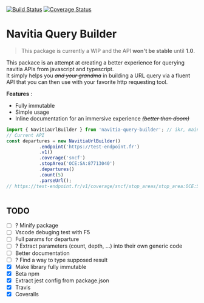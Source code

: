 [![Build Status](https://travis-ci.org/MonsieurMan/navitia-query-builder.svg?branch=master)](https://travis-ci.org/MonsieurMan/navitia-query-builder)
[![Coverage Status](https://coveralls.io/repos/github/MonsieurMan/navitia-query-builder/badge.svg?branch=master)](https://coveralls.io/github/MonsieurMan/navitia-query-builder?branch=master)

# Navitia Query Builder
> This package is currently a WIP and the API **won't be stable** until **1.0**. 

This packace is an attempt at creating a better experience for querying navitia APIs from javascript and typescript.  
It simply helps you ~~*and your grandma*~~ in building a URL query via a fluent API that you can then use with your favorite http requesting tool.

**Features** :
- Fully immutable
- Simple usage
- Inline documentation for an immersive experience ~~*(better than doom)*~~

```typescript
import { NavitiaUrlBuilder } from 'navitia-query-builder'; // ikr, main class name doesn't match package name...
// Current API
const departures = new NavitiaUrlBuilder()
            .endpoint('https://test-endpoint.fr')
            .v1()
            .coverage('sncf')
            .stopArea('OCE:SA:87713040')
            .departures()
            .count(5)
            .parseUrl();
// https://test-endpoint.fr/v1/coverage/sncf/stop_areas/stop_area:OCE:SA:87713040/departures?count=5&
 
```
## TODO
- [ ] ? Minify package 
- [ ] Vscode debuging test with F5
- [ ] Full params for departure
- [ ] ? Extract parameters (count, depth, ...) into their own generic code 
- [ ] Better documentation
- [ ] ? Find a way to type supposed result
- [x] Make library fully immutable
- [x] Beta npm
- [x] Extract jest config from package.json
- [x] Travis
- [x] Coveralls